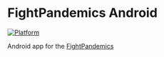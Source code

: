 # FightPandemics Android

[![Platform](https://img.shields.io/badge/platform-android-lightgrey.svg)](#)

Android app for the [FightPandemics](https://fightpandemics.com/)
